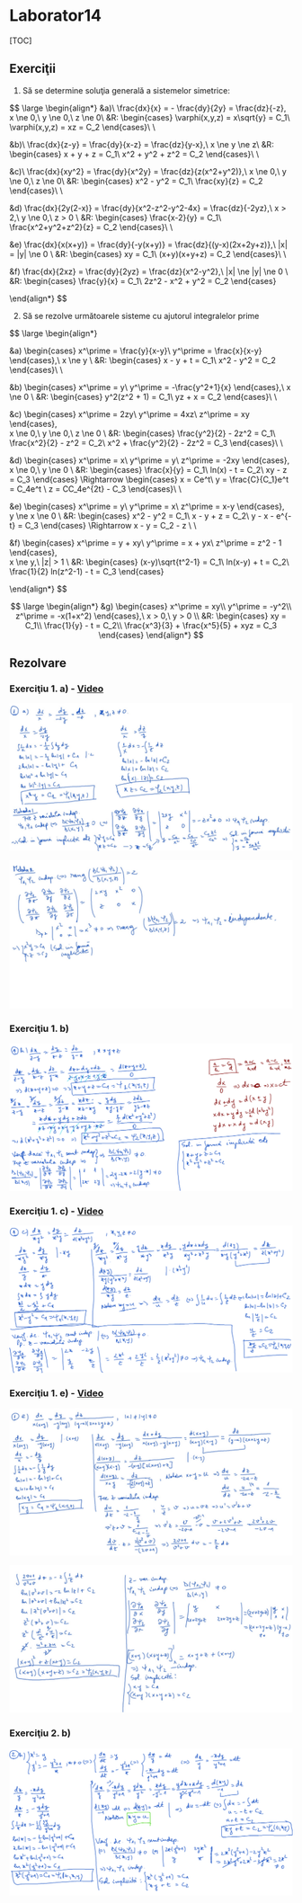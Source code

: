 # Laborator14

[TOC] 

## Exerciţii

1. Să se determine soluţia generală a sistemelor simetrice:

$$
\large
\begin{align*}
&a)\ \frac{dx}{x} = - \frac{dy}{2y} = \frac{dz}{-z},\
x \ne 0,\ y \ne 0,\ z \ne 0\\
&R:
\begin{cases}
\varphi(x,y,z) = x\sqrt{y} = C_1\\
\varphi(x,y,z) = xz = C_2
\end{cases}\\ \\

&b)\ \frac{dx}{z-y} = \frac{dy}{x-z} = \frac{dz}{y-x},\ 
x \ne y \ne z\\
&R:
\begin{cases}
x + y + z = C_1\\
x^2 + y^2 + z^2 = C_2
\end{cases}\\ \\

&c)\ \frac{dx}{xy^2} = \frac{dy}{x^2y} = \frac{dz}{z(x^2+y^2)},\ 
x \ne 0,\ y \ne 0,\ z \ne 0\\
&R:
\begin{cases}
x^2 - y^2 = C_1\\
\frac{xy}{z} = C_2
\end{cases}\\ \\

&d) \frac{dx}{2y(2-x)} = \frac{dy}{x^2-z^2-y^2-4x} = \frac{dz}{-2yz},\ 
x > 2,\ y \ne 0,\ z > 0 \\
&R:
\begin{cases}
\frac{x-2}{y} = C_1\\
\frac{x^2+y^2+z^2}{z} = C_2
\end{cases}\\ \\

&e) \frac{dx}{x(x+y)} = \frac{dy}{-y(x+y)} = \frac{dz}{(y-x)(2x+2y+z)},\ 
|x| = |y| \ne 0 \\
&R:
\begin{cases}
xy = C_1\\
(x+y)(x+y+z) = C_2
\end{cases}\\ \\

&f) \frac{dx}{2xz} = \frac{dy}{2yz} = \frac{dz}{x^2-y^2},\ 
|x| \ne |y| \ne 0 \\
&R:
\begin{cases}
\frac{y}{x} = C_1\\
2z^2 - x^2 + y^2 = C_2
\end{cases}

\end{align*}
$$



2. Să se rezolve următoarele sisteme cu ajutorul integralelor prime

$$
\large
\begin{align*}

&a)
\begin{cases}
x^\prime = \frac{y}{x-y}\\
y^\prime = \frac{x}{x-y}
\end{cases},\ 
x \ne y \\
&R:
\begin{cases}
x - y + t = C_1\\
x^2 - y^2 = C_2
\end{cases}\\ \\

&b)
\begin{cases}
x^\prime = y\\
y^\prime = -\frac{y^2+1}{x}
\end{cases},\ 
x \ne 0 \\
&R:
\begin{cases}
y^2(z^2 + 1) = C_1\\
yz + x = C_2
\end{cases}\\ \\

&c)
\begin{cases}
x^\prime = 2zy\\
y^\prime = 4xz\\
z^\prime = xy
\end{cases},\
x \ne 0,\ y \ne 0,\ z \ne 0 \\
&R:
\begin{cases}
\frac{y^2}{2} - 2z^2 = C_1\\
\frac{x^2}{2} - z^2 = C_2\\
x^2 + \frac{y^2}{2} - 2z^2 = C_3
\end{cases}\\ \\

&d)
\begin{cases}
x^\prime = x\\
y^\prime = y\\
z^\prime = -2xy
\end{cases},\
x \ne 0,\ y \ne 0 \\
&R:
\begin{cases}
\frac{x}{y} = C_1\\
ln(x) - t = C_2\\
xy - z = C_3
\end{cases}
\Rightarrow
\begin{cases}
x = Ce^t\\
y = \frac{C}{C_1}e^t = C_4e^t \\
z = CC_4e^{2t} - C_3
\end{cases}\\ \\

&e)
\begin{cases}
x^\prime = y\\
y^\prime = x\\
z^\prime = x-y
\end{cases},\
y \ne x \ne 0 \\
&R:
\begin{cases}
x^2 - y^2 = C_1\\
x - y + z = C_2\\
y - x - e^{-t} = C_3
\end{cases}
\Rightarrow
x - y = C_2 - z
\\ \\

&f)
\begin{cases}
x^\prime = y + xy\\
y^\prime = x + yx\\
z^\prime = z^2 - 1
\end{cases},\
x \ne y,\ |z| > 1 \\
&R:
\begin{cases}
(x-y)\sqrt{t^2-1} = C_1\\
ln(x-y) + t = C_2\\
\frac{1}{2} ln(z^2-1) - t = C_3
\end{cases}

\end{align*}
$$

$$
\large
\begin{align*}
&g)
\begin{cases}
x^\prime = xy\\
y^\prime = -y^2\\
z^\prime = -x(1+x^2)
\end{cases},\
x > 0,\ y > 0 \\
&R:
\begin{cases}
xy = C_1\\
\frac{1}{y} - t = C_2\\
\frac{x^3}{3} + \frac{x^5}{5} + xyz = C_3
\end{cases}
\end{align*}
$$

## Rezolvare

### Exerciţiu 1. a) - [Video](./video/Ex1a.mp4)

![Ex1a-1.png](./img/Ex1a-1.png)

![Ex1a-2.png](./img/Ex1a-2.png)

### Exerciţiu 1. b)

![Ex1b.png](./img/Ex1b.png)

### Exerciţiu 1. c) - [Video](./video/Ex1c.mp4)

![Ex1c.png](./img/Ex1c.png)

### Exerciţiu 1. e) - [Video](./video/Ex1e.mp4)

![Ex1e-1.png](./img/Ex1e-1.png)

![Ex1e-2.png](./img/Ex1e-2.png)

### Exerciţiu 2. b)

![Ex2b.png](./img/Ex2b.png)


